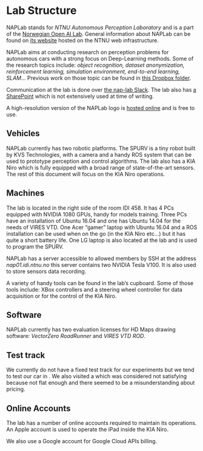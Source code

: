 # Lab Structure

NAPLab stands for _NTNU Autonomous Perception Laboratory_ and is a part of the [Norwegian Open AI Lab](https://www.ntnu.edu/ailab). General information about NAPLab can be found on [its website](https://www.ntnu.edu/idi/naplab) hosted on the NTNU web infrastructure.

NAPLab aims at conducting research on perception problems for autonomous cars with a strong focus on Deep-Learning methods. Some of the research topics include: _object recognition, dataset anonymization, reinforcement learning, simulation environment, end-to-end learning, SLAM_... Previous work on those topic can be found in [this Dropbox folder](https://www.dropbox.com/sh/oi8qewb2t64k7a7/AACD2Ch1JVN30JXJsT8504QBa?dl=0).

Communication at the lab is done over [the nap-lab Slack](https://nap-lab.slack.com/). The lab also has [a SharePoint](https://studntnu.sharepoint.com/sites/TeamSite/4834/SitePages/Homepage.aspx?e=1%3Afd21a82bf1a94fa4b1e9eac2ae635295) which is not extensively used at time of writing.

A high-resolution version of the NAPLab logo is [hosted online](https://drive.google.com/drive/folders/1CRoDm-9HIry3vfa5DEhlAHDrG6XEYM5E?usp=sharing) and is free to use.

## Vehicles

NAPLab currently has two robotic platforms. The SPURV is a tiny robot built by KVS Technologies, with a camera and a handy ROS system that can be used to prototype perception and control algorithms. The lab also has a KIA Niro which is fully equipped with a broad range of state-of-the-art sensors. The rest of this document will focus on the KIA Niro operations.

## Machines

The lab is located in the right side of the room IDI 458. It has 4 PCs equipped with NVIDIA 1080 GPUs, handy for models training. Three PCs have an installation of Ubuntu 16.04 and one has Ubuntu 14.04 for the needs of VIRES VTD.  One Acer “gamer” laptop with Ubuntu 16.04 and a ROS installation can be used when on the go \(in the KIA Niro etc...\) but it has quite a short battery life.  One LG laptop is also located at the lab and is used to program the SPURV.

NAPLab has a server accessible to allowed members by SSH at the address _nap01.idi.ntnu.no_ this server contains two NVIDIA Tesla V100. It is also used to store sensors data recording.

A variety of handy tools can be found in the lab’s cupboard. Some of those tools include: XBox controllers and a steering wheel controller for data acquisition or for the control of the KIA Niro.

## Software

NAPLab currently has two evaluation licenses for HD Maps drawing software: _VectorZero RoadRunner_ and _VIRES VTD ROD_.

## Test track

We currently do not have a fixed test track for our experiments but we tend to test our car in . We also visited a which was considered not satisfying because not flat enough and there seemed to be a misunderstanding about pricing.

## Online Accounts

The lab has a number of online accounts required to maintain its operations. An Apple account is used to operate the iPad inside the KIA Niro.

We also use a Google account for Google Cloud APIs billing.



